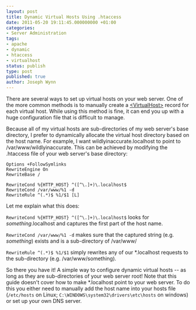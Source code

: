 ```yaml
---
layout: post
title: Dynamic Virtual Hosts Using .htaccess
date: 2011-05-20 19:11:45.000000000 +01:00
categories:
- Server Administration
tags:
- apache
- dynamic
- htaccess
- virtualhost
status: publish
type: post
published: true
author: Joseph Wynn
---
```


There are several ways to set up virtual hosts on your web server. One of the more common methods is to manually create a [&lt;VirtualHost&gt;](http://httpd.apache.org/docs/2.0/mod/core.html#virtualhost) record for each virtual host. While using this method is fine, it can end you up with a huge configuration file that is difficult to manage.

Because all of my virtual hosts are sub-directories of my web server's base directory, I prefer to dynamically allocate the virtual host directory based on the host name. For example, I want wildlyinaccurate.localhost to point to /var/www/wildlyinaccurate. This can be achieved by modifying the .htaccess file of your web server's base directory:<!--more-->

```
Options +FollowSymlinks
RewriteEngine On
RewriteBase /

RewriteCond %{HTTP_HOST} ^([^\.]+)\.localhost$
RewriteCond /var/www/%1 -d
RewriteRule ^(.*)$ %1/$1 [L]
```

Let me explain what this does:

`RewriteCond %{HTTP_HOST} ^([^\.]+)\.localhost$` looks for _something_.localhost and captures the first part of the host name.

`RewriteCond /var/www/%1 -d` makes sure that the captured string (e.g. _something_) exists and is a sub-directory of /var/www/

`RewriteRule ^(.*)$ %1/$1` simply rewrites any of our *.localhost requests to the sub-directory (e.g. /var/www/something).

So there you have it! A simple way to configure dynamic virtual hosts -- as long as they are sub-directories of your web server root! Note that this guide doesn't cover how to make *.localhost point to your web server. To do this you either need to manually add the host name into your hosts file (`/etc/hosts` on Linux; `C:\WINDOWS\system32\drivers\etc\hosts` on windows) or set up your own DNS server.
